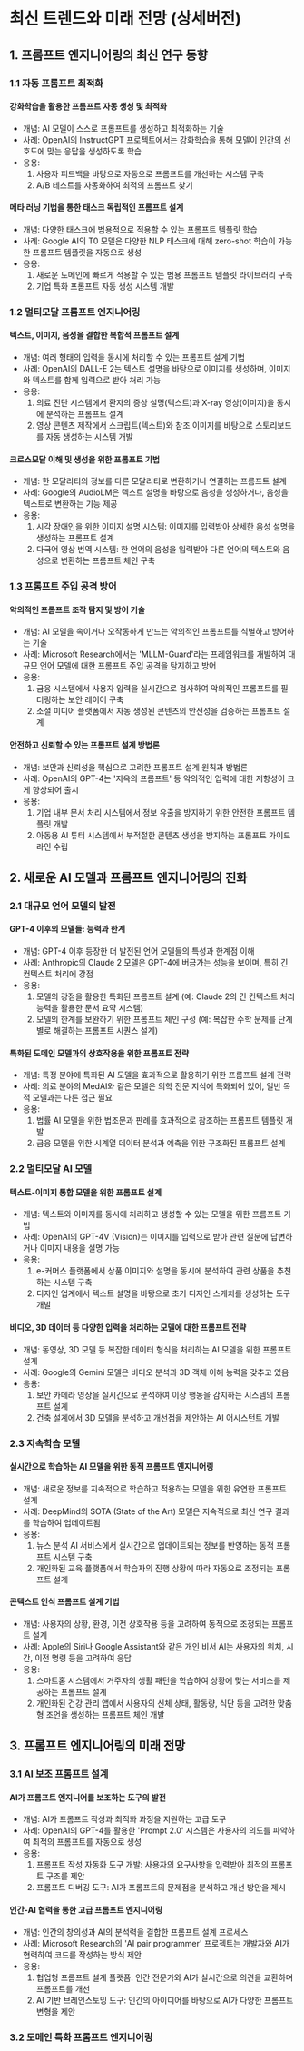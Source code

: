 # 최신 트렌드와 미래 전망 (상세버전)

## 1. 프롬프트 엔지니어링의 최신 연구 동향

### 1.1 자동 프롬프트 최적화

#### 강화학습을 활용한 프롬프트 자동 생성 및 최적화
- 개념: AI 모델이 스스로 프롬프트를 생성하고 최적화하는 기술
- 사례: OpenAI의 InstructGPT 프로젝트에서는 강화학습을 통해 모델이 인간의 선호도에 맞는 응답을 생성하도록 학습
- 응용: 
  1. 사용자 피드백을 바탕으로 자동으로 프롬프트를 개선하는 시스템 구축
  2. A/B 테스트를 자동화하여 최적의 프롬프트 찾기

#### 메타 러닝 기법을 통한 태스크 독립적인 프롬프트 설계
- 개념: 다양한 태스크에 범용적으로 적용할 수 있는 프롬프트 템플릿 학습
- 사례: Google AI의 T0 모델은 다양한 NLP 태스크에 대해 zero-shot 학습이 가능한 프롬프트 템플릿을 자동으로 생성
- 응용:
  1. 새로운 도메인에 빠르게 적용할 수 있는 범용 프롬프트 템플릿 라이브러리 구축
  2. 기업 특화 프롬프트 자동 생성 시스템 개발

### 1.2 멀티모달 프롬프트 엔지니어링

#### 텍스트, 이미지, 음성을 결합한 복합적 프롬프트 설계
- 개념: 여러 형태의 입력을 동시에 처리할 수 있는 프롬프트 설계 기법
- 사례: OpenAI의 DALL-E 2는 텍스트 설명을 바탕으로 이미지를 생성하며, 이미지와 텍스트를 함께 입력으로 받아 처리 가능
- 응용:
  1. 의료 진단 시스템에서 환자의 증상 설명(텍스트)과 X-ray 영상(이미지)을 동시에 분석하는 프롬프트 설계
  2. 영상 콘텐츠 제작에서 스크립트(텍스트)와 참조 이미지를 바탕으로 스토리보드를 자동 생성하는 시스템 개발

#### 크로스모달 이해 및 생성을 위한 프롬프트 기법
- 개념: 한 모달리티의 정보를 다른 모달리티로 변환하거나 연결하는 프롬프트 설계
- 사례: Google의 AudioLM은 텍스트 설명을 바탕으로 음성을 생성하거나, 음성을 텍스트로 변환하는 기능 제공
- 응용:
  1. 시각 장애인을 위한 이미지 설명 시스템: 이미지를 입력받아 상세한 음성 설명을 생성하는 프롬프트 설계
  2. 다국어 영상 번역 시스템: 한 언어의 음성을 입력받아 다른 언어의 텍스트와 음성으로 변환하는 프롬프트 체인 구축

### 1.3 프롬프트 주입 공격 방어

#### 악의적인 프롬프트 조작 탐지 및 방어 기술
- 개념: AI 모델을 속이거나 오작동하게 만드는 악의적인 프롬프트를 식별하고 방어하는 기술
- 사례: Microsoft Research에서는 'MLLM-Guard'라는 프레임워크를 개발하여 대규모 언어 모델에 대한 프롬프트 주입 공격을 탐지하고 방어
- 응용:
  1. 금융 시스템에서 사용자 입력을 실시간으로 검사하여 악의적인 프롬프트를 필터링하는 보안 레이어 구축
  2. 소셜 미디어 플랫폼에서 자동 생성된 콘텐츠의 안전성을 검증하는 프롬프트 설계

#### 안전하고 신뢰할 수 있는 프롬프트 설계 방법론
- 개념: 보안과 신뢰성을 핵심으로 고려한 프롬프트 설계 원칙과 방법론
- 사례: OpenAI의 GPT-4는 '지옥의 프롬프트' 등 악의적인 입력에 대한 저항성이 크게 향상되어 출시
- 응용:
  1. 기업 내부 문서 처리 시스템에서 정보 유출을 방지하기 위한 안전한 프롬프트 템플릿 개발
  2. 아동용 AI 튜터 시스템에서 부적절한 콘텐츠 생성을 방지하는 프롬프트 가이드라인 수립

## 2. 새로운 AI 모델과 프롬프트 엔지니어링의 진화

### 2.1 대규모 언어 모델의 발전

#### GPT-4 이후의 모델들: 능력과 한계
- 개념: GPT-4 이후 등장한 더 발전된 언어 모델들의 특성과 한계점 이해
- 사례: Anthropic의 Claude 2 모델은 GPT-4에 버금가는 성능을 보이며, 특히 긴 컨텍스트 처리에 강점
- 응용:
  1. 모델의 강점을 활용한 특화된 프롬프트 설계 (예: Claude 2의 긴 컨텍스트 처리 능력을 활용한 문서 요약 시스템)
  2. 모델의 한계를 보완하기 위한 프롬프트 체인 구성 (예: 복잡한 수학 문제를 단계별로 해결하는 프롬프트 시퀀스 설계)

#### 특화된 도메인 모델과의 상호작용을 위한 프롬프트 전략
- 개념: 특정 분야에 특화된 AI 모델을 효과적으로 활용하기 위한 프롬프트 설계 전략
- 사례: 의료 분야의 MedAI와 같은 모델은 의학 전문 지식에 특화되어 있어, 일반 목적 모델과는 다른 접근 필요
- 응용:
  1. 법률 AI 모델을 위한 법조문과 판례를 효과적으로 참조하는 프롬프트 템플릿 개발
  2. 금융 모델을 위한 시계열 데이터 분석과 예측을 위한 구조화된 프롬프트 설계

### 2.2 멀티모달 AI 모델

#### 텍스트-이미지 통합 모델을 위한 프롬프트 설계
- 개념: 텍스트와 이미지를 동시에 처리하고 생성할 수 있는 모델을 위한 프롬프트 기법
- 사례: OpenAI의 GPT-4V (Vision)는 이미지를 입력으로 받아 관련 질문에 답변하거나 이미지 내용을 설명 가능
- 응용:
  1. e-커머스 플랫폼에서 상품 이미지와 설명을 동시에 분석하여 관련 상품을 추천하는 시스템 구축
  2. 디자인 업계에서 텍스트 설명을 바탕으로 초기 디자인 스케치를 생성하는 도구 개발

#### 비디오, 3D 데이터 등 다양한 입력을 처리하는 모델에 대한 프롬프트 전략
- 개념: 동영상, 3D 모델 등 복잡한 데이터 형식을 처리하는 AI 모델을 위한 프롬프트 설계
- 사례: Google의 Gemini 모델은 비디오 분석과 3D 객체 이해 능력을 갖추고 있음
- 응용:
  1. 보안 카메라 영상을 실시간으로 분석하여 이상 행동을 감지하는 시스템의 프롬프트 설계
  2. 건축 설계에서 3D 모델을 분석하고 개선점을 제안하는 AI 어시스턴트 개발

### 2.3 지속학습 모델

#### 실시간으로 학습하는 AI 모델을 위한 동적 프롬프트 엔지니어링
- 개념: 새로운 정보를 지속적으로 학습하고 적용하는 모델을 위한 유연한 프롬프트 설계
- 사례: DeepMind의 SOTA (State of the Art) 모델은 지속적으로 최신 연구 결과를 학습하여 업데이트됨
- 응용:
  1. 뉴스 분석 AI 서비스에서 실시간으로 업데이트되는 정보를 반영하는 동적 프롬프트 시스템 구축
  2. 개인화된 교육 플랫폼에서 학습자의 진행 상황에 따라 자동으로 조정되는 프롬프트 설계

#### 콘텍스트 인식 프롬프트 설계 기법
- 개념: 사용자의 상황, 환경, 이전 상호작용 등을 고려하여 동적으로 조정되는 프롬프트 설계
- 사례: Apple의 Siri나 Google Assistant와 같은 개인 비서 AI는 사용자의 위치, 시간, 이전 명령 등을 고려하여 응답
- 응용:
  1. 스마트홈 시스템에서 거주자의 생활 패턴을 학습하여 상황에 맞는 서비스를 제공하는 프롬프트 설계
  2. 개인화된 건강 관리 앱에서 사용자의 신체 상태, 활동량, 식단 등을 고려한 맞춤형 조언을 생성하는 프롬프트 체인 개발

## 3. 프롬프트 엔지니어링의 미래 전망

### 3.1 AI 보조 프롬프트 설계

#### AI가 프롬프트 엔지니어를 보조하는 도구의 발전
- 개념: AI가 프롬프트 작성과 최적화 과정을 지원하는 고급 도구
- 사례: OpenAI의 GPT-4를 활용한 'Prompt 2.0' 시스템은 사용자의 의도를 파악하여 최적의 프롬프트를 자동으로 생성
- 응용:
  1. 프롬프트 작성 자동화 도구 개발: 사용자의 요구사항을 입력받아 최적의 프롬프트 구조를 제안
  2. 프롬프트 디버깅 도구: AI가 프롬프트의 문제점을 분석하고 개선 방안을 제시

#### 인간-AI 협력을 통한 고급 프롬프트 엔지니어링
- 개념: 인간의 창의성과 AI의 분석력을 결합한 프롬프트 설계 프로세스
- 사례: Microsoft Research의 'AI pair programmer' 프로젝트는 개발자와 AI가 협력하여 코드를 작성하는 방식 제안
- 응용:
  1. 협업형 프롬프트 설계 플랫폼: 인간 전문가와 AI가 실시간으로 의견을 교환하며 프롬프트를 개선
  2. AI 기반 브레인스토밍 도구: 인간의 아이디어를 바탕으로 AI가 다양한 프롬프트 변형을 제안

### 3.2 도메인 특화 프롬프트 엔지니어링

####